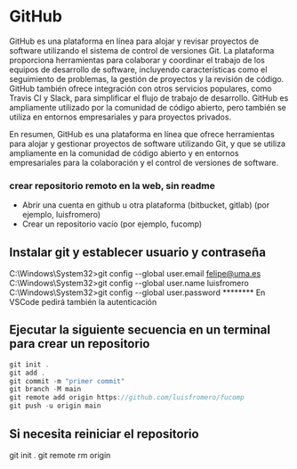 # GitHub

GitHub es una plataforma en línea para alojar y revisar proyectos de software utilizando el sistema de control de versiones Git. La plataforma proporciona herramientas para colaborar y coordinar el trabajo de los equipos de desarrollo de software, incluyendo características como el seguimiento de problemas, la gestión de proyectos y la revisión de código. GitHub también ofrece integración con otros servicios populares, como Travis CI y Slack, para simplificar el flujo de trabajo de desarrollo. GitHub es ampliamente utilizado por la comunidad de código abierto, pero también se utiliza en entornos empresariales y para proyectos privados.

En resumen, GitHub es una plataforma en línea que ofrece herramientas para alojar y gestionar proyectos de software utilizando Git, y que se utiliza ampliamente en la comunidad de código abierto y en entornos empresariales para la colaboración y el control de versiones de software.

### crear repositorio remoto en la web, sin readme

* Abrir una cuenta en github u otra plataforma (bitbucket, gitlab)
    (por ejemplo, luisfromero)
* Crear un repositorio vacío 
    (por ejemplo, fucomp)

## Instalar git y establecer usuario y contraseña

C:\Windows\System32>git config --global user.email felipe@uma.es
C:\Windows\System32>git config --global user.name luisfromero
C:\Windows\System32>git config --global user.password ********
En VSCode pedirá también la autenticación

## Ejecutar la siguiente secuencia en un terminal para crear un repositorio



```cs
git init .
git add .
git commit -m "primer commit"
git branch -M main
git remote add origin https://github.com/luisfromero/fucomp
git push -u origin main 
```

## Si necesita reiniciar el repositorio

git init .
git remote rm origin
